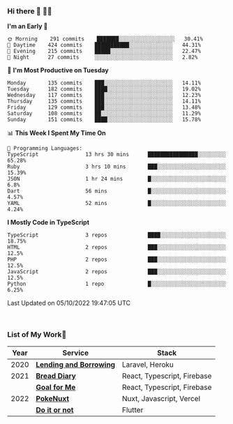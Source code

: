 ### Hi there 👋 🧑‍💻



<!--START_SECTION:waka-->
**I'm an Early 🐤** 

```text
🌞 Morning    291 commits    ███████░░░░░░░░░░░░░░░░░░   30.41% 
🌆 Daytime    424 commits    ███████████░░░░░░░░░░░░░░   44.31% 
🌃 Evening    215 commits    █████░░░░░░░░░░░░░░░░░░░░   22.47% 
🌙 Night      27 commits     ░░░░░░░░░░░░░░░░░░░░░░░░░   2.82%

```
📅 **I'm Most Productive on Tuesday** 

```text
Monday       135 commits    ███░░░░░░░░░░░░░░░░░░░░░░   14.11% 
Tuesday      182 commits    ████░░░░░░░░░░░░░░░░░░░░░   19.02% 
Wednesday    117 commits    ███░░░░░░░░░░░░░░░░░░░░░░   12.23% 
Thursday     135 commits    ███░░░░░░░░░░░░░░░░░░░░░░   14.11% 
Friday       129 commits    ███░░░░░░░░░░░░░░░░░░░░░░   13.48% 
Saturday     108 commits    ██░░░░░░░░░░░░░░░░░░░░░░░   11.29% 
Sunday       151 commits    ████░░░░░░░░░░░░░░░░░░░░░   15.78%

```


📊 **This Week I Spent My Time On** 

```text
💬 Programming Languages: 
TypeScript               13 hrs 30 mins      ████████████████░░░░░░░░░   65.28% 
Ruby                     3 hrs 10 mins       ███░░░░░░░░░░░░░░░░░░░░░░   15.39% 
JSON                     1 hr 24 mins        █░░░░░░░░░░░░░░░░░░░░░░░░   6.8% 
Dart                     56 mins             █░░░░░░░░░░░░░░░░░░░░░░░░   4.57% 
YAML                     52 mins             █░░░░░░░░░░░░░░░░░░░░░░░░   4.24%

```

**I Mostly Code in TypeScript** 

```text
TypeScript               3 repos             ████░░░░░░░░░░░░░░░░░░░░░   18.75% 
HTML                     2 repos             ███░░░░░░░░░░░░░░░░░░░░░░   12.5% 
PHP                      2 repos             ███░░░░░░░░░░░░░░░░░░░░░░   12.5% 
JavaScript               2 repos             ███░░░░░░░░░░░░░░░░░░░░░░   12.5% 
Python                   1 repo              █░░░░░░░░░░░░░░░░░░░░░░░░   6.25%

```



 Last Updated on 05/10/2022 19:47:05 UTC
<!--END_SECTION:waka-->


<br />

### List of My Work🚀

| Year | Service | Stack |
|--|--|--|
| 2020 | [**Lending and Borrowing**](https://lending-and-borrowing.herokuapp.com/) | Laravel, Heroku |
| 2021 | [**Bread Diary**](https://bread-diary-web.web.app/) | React, Typescript, Firebase |
|  | [**Goal for Me**](https://goal-for-me.web.app/) | React, Typescript, Firebase |
| 2022 | [**PokeNuxt**](https://pokenuxt.vercel.app/) | Nuxt, Javascript, Vercel |
|  | [**Do it or not**](https://apps.apple.com/jp/app/do-it-or-not/id1613818865) | Flutter |